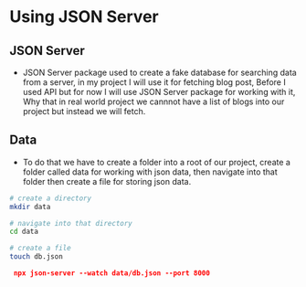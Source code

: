 # Using JSON Server

## JSON Server

- JSON Server package used to create a fake database for searching data from a server, in my project I will use it for fetching blog post, Before I used API but for now I will use JSON Server package for working with it, Why that in real world project we cannnot have a list of blogs into our project but instead we will fetch.

## Data

- To do that we have to create a folder into a root of our project, create a folder called data for working with json data, then navigate into that folder then create a file for storing json data.

```sh
# create a directory
mkdir data

# navigate into that directory
cd data

# create a file
touch db.json
```

```json
 npx json-server --watch data/db.json --port 8000
 ```
